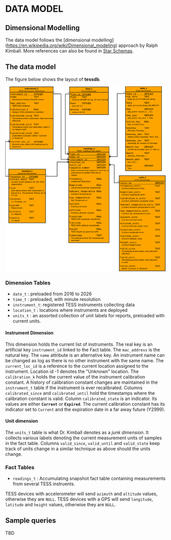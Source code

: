 # DATA MODEL

## Dimensional Modelling

The data model follows the [dimensional modelling]
(https://en.wikipedia.org/wiki/Dimensional_modeling) approach by Ralph Kimball. 
More references can also be found in [Star Schemas](https://en.wikipedia.org/wiki/Star_schema).

## The data model

The figure below shows the layout of **tessdb**.

![TESS Database Model](doc/tessdb-full.png)

### Dimension Tables

* `date_t`      : preloaded from 2016 to 2026
* `time_t`      : preloaded, with minute resolution
* `instrument_t`: registered TESS instruments collecting data
* `location_t`  : locations where instruments are deployed
* `units_t`     : an assorted collection of unit labels for reports, preloaded with current units.

#### Instrument Dimension

This dimension holds the current list of instruments. 
The real key is an artificial key `instrument_id` linked to the Fact table.
The `mac_address` is the natural key.
The `name` attribute is an alternative key. An instrument name can be changed
as log as there is no other instrument with the same name.
The `current_loc_id` is a reference to the current location assigned to the instrument.
Location id -1 denotes the "Unknown" location.
The `calibration_k` holds the current value of the instrument calibration constant.
A history of calibration constant changes are maintained in the `instrument_t` table
if the instrument is ever recalibrated. Columns `calibrated_since` and `calibrated_until`
hold the timestamps where the calibration constant is valid. Column `calibrated_state`
is an indicator. Its values are either **`Current`** or **`Expired`**. The current calibration
constant has its indicator set to `Current` and the expiration date in a far away future (Y2999).

#### Unit dimension

The `units_t` table is what Dr. Kimball denotes as a *junk dimension*. It collects various labels denoting
the current measurement units of samples in the fact table. Columns `valid_since`, `valid_until` and
`valid_state` keep track of units change in a similar technique as above should the units change.

### Fact Tables

* `readings_t` : Accumulating snapshot fact table containing measurements from several TESS instruents.

TESS devices with accelerometer will send `azimuth` and `altitude` values, otherwise they are `NULL`.
TESS devices with a GPS will send `longitude`, `latitude` and `height` values, otherwise they are `NULL`.

## Sample queries

TBD

